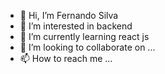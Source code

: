 - 👋 Hi, I’m Fernando Silva
- 👀 I’m interested in backend
- 🌱 I’m currently learning react js
- 💞️ I’m looking to collaborate on ...
- 📫 How to reach me ...

<!---
minervas1/minervas1 is a ✨ special ✨ repository because its `README.md` (this file) appears on your GitHub profile.
You can click the Preview link to take a look at your changes.
--->
